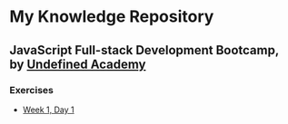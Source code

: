 # My Knowledge Repository

## JavaScript Full-stack Development Bootcamp, by <a href="[http://example.com](https://undefined.academy/)" target="_blank">Undefined Academy</a>
### Exercises

* [Week 1, Day 1](https://github.com/aitorias/undefinedshell-bootcamp/blob/main/week-1/week-1-day-1-exercise.md)
